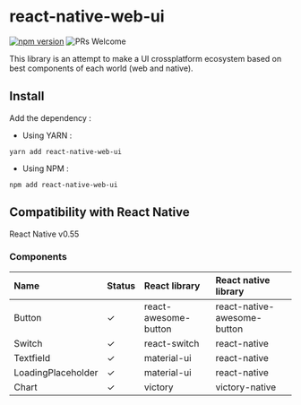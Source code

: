 # react-native-web-ui
[![npm version][package-badge]][package-url] 
![PRs Welcome](https://img.shields.io/badge/PRs-welcome-brightgreen.svg)

This library is an attempt to make a UI crossplatform ecosystem based on best components of each world (web and native).

## Install

Add the dependency :
- Using YARN :
```
yarn add react-native-web-ui
```
- Using NPM :
```
npm add react-native-web-ui
```

## Compatibility with React Native

React Native v0.55

### Components

| Name                     | Status | React library | React native library |
| :----------------------- | :----- | :---- | :---- |
| Button | ✓ | react-awesome-button | react-native-awesome-button |
| Switch | ✓ | react-switch | react-native |
| Textfield | ✓ | material-ui | react-native |
| LoadingPlaceholder | ✓ | material-ui | react-native |
| Chart | ✓ | victory | victory-native |

[package-badge]: https://img.shields.io/npm/v/react-native-web-ui.svg?style=flat
[package-url]: https://yarnpkg.com/en/package/react-native-web-ui
